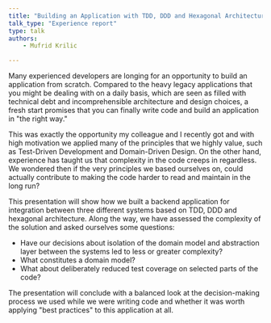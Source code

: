 ```yaml
---
title: "Building an Application with TDD, DDD and Hexagonal Architecture - Isn't it a bit too much?"
talk_type: "Experience report"
type: talk
authors:
    - Mufrid Krilic

---
```

Many experienced developers are longing for an opportunity to build an application from scratch. Compared to the heavy legacy applications that you might be dealing with on a daily basis, which are seen as filled with technical debt and incomprehensible architecture and design choices, a fresh start promises that you can finally write code and build an application in "the right way."

This was exactly the opportunity my colleague and I recently got and with high motivation we applied many of the principles that we highly value, such as Test-Driven Development and Domain-Driven Design. On the other hand, experience has taught us that complexity in the code creeps in regardless. We wondered then if the very principles we based ourselves on, could actually contribute to making the code harder to read and maintain in the long run?

This presentation will show how we built a backend application for integration between three different systems based on TDD, DDD and hexagonal architecture. Along the way, we have assessed the complexity of the solution and asked ourselves some questions:
- Have our decisions about isolation of the domain model and abstraction layer between the systems led to less or greater complexity?
- What constitutes a domain model?
- What about deliberately reduced test coverage on selected parts of the code?

The presentation will conclude with a balanced look at the decision-making process we used while we were writing code and whether it was worth applying "best practices" to this application at all.
